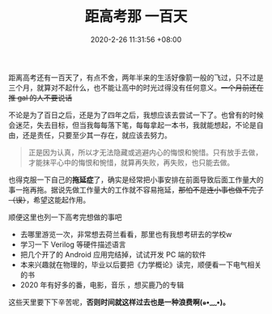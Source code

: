 ﻿---
title: 距高考那 一百天
date: 2020-2-26 11:31:56 +08:00
categories:
- Review
tags:
- 高考
- 目标
---

距离高考还有一百天了，有点不舍，两年半来的生活好像箭一般的飞过，只不过是三个月，就算对不起什么，也不能让高中的时光过得没有任何意义。~~一个月前还在推 gal 的人不要说话~~

<!-- more -->

不论是为了百日之后，还是为了四年之后，我想应该去尝试一下了。也曾有的时候会迷茫，失去目标，但当我每每落下笔，每每拿起一本书，我就能想起，不论是自由，还是责任，只要至少其一存在，就应该去努力。

> 正是因为认真，所以才无法隐藏或逃避内心的悔恨和惋惜。只有放手去做，才能抹平心中的悔恨和惋惜，就算再失败，再失败，也只能去做。

也得克服一下自己的**拖延症**了，确实是经常把小事安排在前面导致后面工作量大的事一拖再拖。据说先做工作量大的工作就不容易拖延，~~那怕不是连小事也做不完了（误）~~，希望这能起作用。


顺便这里也列一下高考完想做的事吧

- 去哪里游览一次，非常想去荷兰看看，那里也有我想考研去的学校w
- 学习一下 Verilog 等硬件描述语言
- 把几个开了的 Android 应用完结掉，试试开发 PC 端的软件
- 本来兴趣就在物理的，毕业以后要把《力学概论》读完，顺便看一下电气相关的书
- 2020 年有好多的番，电影，音乐 ，想买鹿乃的专辑

这些天里要下下辛苦呢，**否则时间就这样过去也是一种浪费啊(๑•﹏•)。**